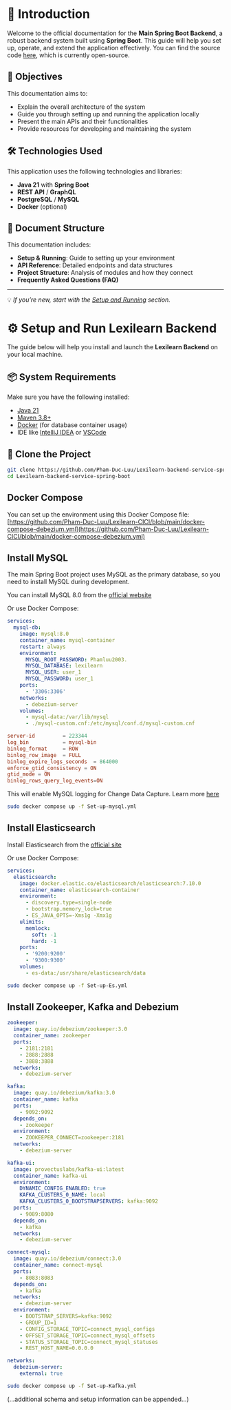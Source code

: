 # 🚀 Introduction

Welcome to the official documentation for the **Main Spring Boot Backend**, a robust backend system built using **Spring
Boot**. This guide will help you set up, operate, and extend the application effectively. You can find the source
code [here](https://github.com/Pham-Duc-Luu/Lexilearn-backend-service-spring-boot), which is currently open-source.

## 🎯 Objectives

This documentation aims to:

* Explain the overall architecture of the system
* Guide you through setting up and running the application locally
* Present the main APIs and their functionalities
* Provide resources for developing and maintaining the system

## 🛠️ Technologies Used

This application uses the following technologies and libraries:

* **Java 21** with **Spring Boot**
* **REST API** / **GraphQL**
* **PostgreSQL** / **MySQL**
* **Docker** (optional)

## 📁 Document Structure

This documentation includes:

* **Setup & Running**: Guide to setting up your environment
* **API Reference**: Detailed endpoints and data structures
* **Project Structure**: Analysis of modules and how they connect
* **Frequently Asked Questions (FAQ)**

---

💡 *If you’re new, start with the [Setup and Running](./setup) section.*

# ⚙️ Setup and Run Lexilearn Backend

The guide below will help you install and launch the **Lexilearn Backend** on your local machine.

## 📦 System Requirements

Make sure you have the following installed:

* [Java 21](https://jdk.java.net/21/)
* [Maven 3.8+](https://maven.apache.org/download.cgi)
* [Docker](https://www.docker.com/) (for database container usage)
* IDE like [IntelliJ IDEA](https://www.jetbrains.com/idea/) or [VSCode](https://code.visualstudio.com/)

## 📁 Clone the Project

```bash
git clone https://github.com/Pham-Duc-Luu/Lexilearn-backend-service-spring-boot.git
cd Lexilearn-backend-service-spring-boot
```

## Docker Compose

You can set up the environment using this Docker Compose
file: [https://github.com/Pham-Duc-Luu/Lexilearn-CICI/blob/main/docker-compose-debezium.yml](https://github.com/Pham-Duc-Luu/Lexilearn-CICI/blob/main/docker-compose-debezium.yml)

## Install MySQL

The main Spring Boot project uses MySQL as the primary database, so you need to install MySQL during development.

You can install MySQL 8.0 from the [official website](https://dev.mysql.com/downloads/)

Or use Docker Compose:

```yml title="Set-up-mysql.yml"
services:
  mysql-db:
    image: mysql:8.0
    container_name: mysql-container
    restart: always
    environment:
      MYSQL_ROOT_PASSWORD: Phamluu2003.
      MYSQL_DATABASE: lexilearn
      MYSQL_USER: user_1
      MYSQL_PASSWORD: user_1
    ports:
      - '3306:3306'
    networks:
      - debezium-server
    volumes:
      - mysql-data:/var/lib/mysql
      - ./mysql-custom.cnf:/etc/mysql/conf.d/mysql-custom.cnf
```

```cnf title="mysql-custom.cnf"
server-id         = 223344
log_bin           = mysql-bin
binlog_format     = ROW
binlog_row_image  = FULL
binlog_expire_logs_seconds  = 864000
enforce_gtid_consistency = ON
gtid_mode = ON
binlog_rows_query_log_events=ON
```

This will enable MySQL logging for Change Data Capture. Learn more [here](Workflow/Data-capture)

```bash
sudo docker compose up -f Set-up-mysql.yml
```

## Install Elasticsearch

Install Elasticsearch from the [official site](https://www.elastic.co/downloads/elasticsearch)

Or use Docker Compose:

```yml title="Set-up-Es.yml"
services:
  elasticsearch:
    image: docker.elastic.co/elasticsearch/elasticsearch:7.10.0
    container_name: elasticsearch-container
    environment:
      - discovery.type=single-node
      - bootstrap.memory_lock=true
      - ES_JAVA_OPTS=-Xms1g -Xmx1g
    ulimits:
      memlock:
        soft: -1
        hard: -1
    ports:
      - '9200:9200'
      - '9300:9300'
    volumes:
      - es-data:/usr/share/elasticsearch/data
```

```bash
sudo docker compose up -f Set-up-Es.yml
```

## Install Zookeeper, Kafka and Debezium

```yml title="Set-up-Kafka.yml"
zookeeper:
  image: quay.io/debezium/zookeeper:3.0
  container_name: zookeeper
  ports:
    - 2181:2181
    - 2888:2888
    - 3888:3888
  networks:
    - debezium-server

kafka:
  image: quay.io/debezium/kafka:3.0
  container_name: kafka
  ports:
    - 9092:9092
  depends_on:
    - zookeeper
  environment:
    - ZOOKEEPER_CONNECT=zookeeper:2181
  networks:
    - debezium-server

kafka-ui:
  image: provectuslabs/kafka-ui:latest
  container_name: kafka-ui
  environment:
    DYNAMIC_CONFIG_ENABLED: true
    KAFKA_CLUSTERS_0_NAME: local
    KAFKA_CLUSTERS_0_BOOTSTRAPSERVERS: kafka:9092
  ports:
    - 9089:8080
  depends_on:
    - kafka
  networks:
    - debezium-server

connect-mysql:
  image: quay.io/debezium/connect:3.0
  container_name: connect-mysql
  ports:
    - 8083:8083
  depends_on:
    - kafka
  networks:
    - debezium-server
  environment:
    - BOOTSTRAP_SERVERS=kafka:9092
    - GROUP_ID=1
    - CONFIG_STORAGE_TOPIC=connect_mysql_configs
    - OFFSET_STORAGE_TOPIC=connect_mysql_offsets
    - STATUS_STORAGE_TOPIC=connect_mysql_statuses
    - REST_HOST_NAME=0.0.0.0

networks:
  debezium-server:
    external: true
```

```bash
sudo docker compose up -f Set-up-Kafka.yml
```

(...additional schema and setup information can be appended...)
